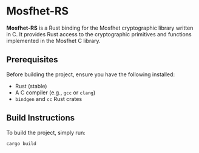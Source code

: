 # Mosfhet-RS

**Mosfhet-RS** is a Rust binding for the Mosfhet cryptographic library written in C. It provides Rust access to the cryptographic primitives and functions implemented in the Mosfhet C library.

## Prerequisites

Before building the project, ensure you have the following installed:

- Rust (stable)
- A C compiler (e.g., `gcc` or `clang`)
- `bindgen` and `cc` Rust crates

## Build Instructions

To build the project, simply run:

```bash
cargo build

